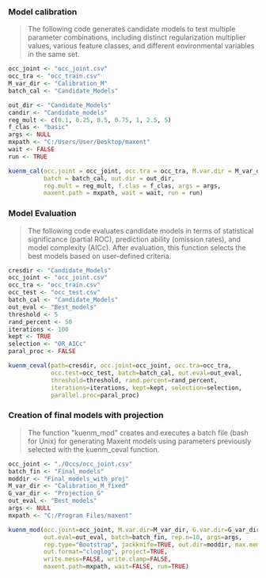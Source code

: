 ### Model calibration

>The following code generates candidate models to test multiple parameter combinations, including distinct regularization multiplier values, various feature classes, and different environmental variables in the same set.   

```r
occ_joint <- "occ_joint.csv"     
occ_tra <- "occ_train.csv"       
M_var_dir <- "Calibration_M"     
batch_cal <- "Candidate_Models"   

out_dir <- "Candidate_Models"    
candir <- "Candidate_models"
reg_mult <- c(0.1, 0.25, 0.5, 0.75, 1, 2.5, 5)
f_clas <- "basic"
args <- NULL
mxpath <- "C:/Users/User/Desktop/maxent"
wait <- FALSE
run <- TRUE

kuenm_cal(occ.joint = occ_joint, occ.tra = occ_tra, M.var.dir = M_var_dir, 
          batch = batch_cal, out.dir = out_dir, 
          reg.mult = reg_mult, f.clas = f_clas, args = args, 
          maxent.path = mxpath, wait = wait, run = run)
```

### Model Evaluation
>The following code evaluates candidate models in terms of statistical significance (partial ROC), prediction ability (omission rates), and model complexity (AICc). After evaluation, this function selects the best models based on user-defined criteria.  

```r
cresdir <- "Candidate_Models"
occ_joint <- "occ_joint.csv"
occ_tra <- "occ_train.csv"
occ_test <- "occ_test.csv"
batch_cal <- "Candidate_Models"
out_eval <- "Best_models"
threshold <- 5  
rand_percent <- 50
iterations <- 100
kept <- TRUE
selection <- "OR_AICc"
paral_proc <- FALSE

kuenm_ceval(path=cresdir, occ.joint=occ_joint, occ.tra=occ_tra, 
            occ.test=occ_test, batch=batch_cal, out.eval=out_eval,
            threshold=threshold, rand.percent=rand_percent, 
            iterations=iterations, kept=kept, selection=selection, 
            parallel.proc=paral_proc)
```

### Creation of final models with projection
>The function "kuenm_mod" creates and executes a batch file (bash for Unix) for generating Maxent models using parameters previously selected with the kuenm_ceval function.

```r
occ_joint <- "./Occs/occ_joint.csv" 
batch_fin <- "Final_models"
moddir <- "Final_models_with_proj"
M_var_dir <- "Calibration_M_fixed"
G_var_dir <- "Projection_G"
out_eval <- "Best_models"
args <- NULL
mxpath <- "C:/Program Files/maxent"

kuenm_mod(occ.joint=occ_joint, M.var.dir=M_var_dir, G.var.dir=G_var_dir, 
          out.eval=out_eval, batch=batch_fin, rep.n=10, args=args,             
          rep.type="Bootstrap", jackknife=TRUE, out.dir=moddir, max.memory=1000, 
          out.format="cloglog", project=TRUE, 
          write.mess=FALSE, write.clamp=FALSE, 
          maxent.path=mxpath, wait=FALSE, run=TRUE)
```
